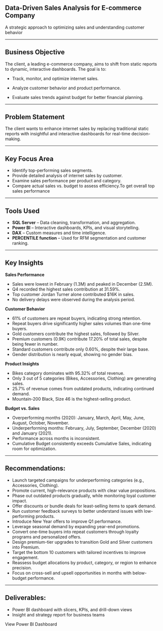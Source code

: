 
## Data-Driven Sales Analysis for  E-commerce Company
A strategic approach to optimizing sales and understanding customer behavior

---

## Business Objective
The client, a leading e-commerce company, aims to shift from static reports to dynamic, interactive dashboards. The goal is to:

- Track, monitor, and optimize internet sales.
  
- Analyze customer behavior and product performance.
- Evaluate sales trends against budget for better financial planning.

---

## Problem Statement

The client wants to enhance internet sales by replacing traditional static reports with insightful and interactive dashboards for real-time decision-making.

---

## Key Focus Area

- Identify top-performing sales segments.
- Provide detailed analysis of internet sales by customer.
- Examine sales performance per product and category.
- Compare actual sales vs. budget to assess efficiency.To get overall top sales performance
---

## Tools Used

- **SQL Server** – Data cleaning, transformation, and aggregation.
- **Power BI** – Interactive dashboards, KPIs, and visual storytelling.
- **DAX** – Custom measures and time intelligence.
- **PERCENTILE function** – Used for RFM segmentation and customer ranking.

---
## Key Insights
**Sales Performance**
- Sales were lowest in February (1.3M) and peaked in December (2.5M).
- Q4 recorded the highest sales contribution at 31.59%.
- Top customer Jordan Turner alone contributed $16K in sales.
- No delivery delays were observed during the analysis period.

**Customer Behavior**
- 61% of customers are repeat buyers, indicating strong retention.
- Repeat buyers drive significantly higher sales volumes than one-time buyers.
- Gold customers contribute the highest sales, followed by Silver.
- Premium customers (0.9K) contribute 17.20% of total sales, despite being fewer in number.
- Standard customers contribute only 0.60%, despite their large base.
- Gender distribution is nearly equal, showing no gender bias.

**Product Insights**
- Bikes category dominates with 95.32% of total revenue.
- Only 3 out of 5 categories (Bikes, Accessories, Clothing) are generating sales.
- 25.7% of revenue comes from outdated products, indicating continued demand.
- Mountain-200 Black, Size 46 is the highest-selling product.

**Budget vs. Sales**
- Overperforming months (2020): January, March, April, May, June, August, October, November.
- Underperforming months: February, July, September, December (2020) and January (2021).
- Performance across months is inconsistent.
- Cumulative Budget consistently exceeds Cumulative Sales, indicating room for optimization.

---

## Recommendations:

- Launch targeted campaigns for underperforming categories (e.g., Accessories, Clothing).
- Promote current, high-relevance products with clear value propositions.
- Phase out outdated products gradually, while monitoring loyal customer impact.
- Offer discounts or bundle deals for least-selling items to spark demand.
- Run customer feedback surveys to better understand issues with low-performing products.
- Introduce New Year offers to improve Q1 performance.
- Leverage seasonal demand by expanding year-end promotions.
- Convert one-time buyers into repeat customers through loyalty programs and personalized offers.
- Design premium-tier upgrades to transition Gold and Silver customers into Premium.
- Target the bottom 10 customers with tailored incentives to improve engagement.
- Reassess budget allocations by product, category, or region to enhance precision.
- Focus on cross-sell and upsell opportunities in months with below-budget performance.

---

## Deliverables:

- Power BI dashboard with slicers, KPIs, and drill-down views
- Insight and strategy report for business teams

View Power BI Dashboard







